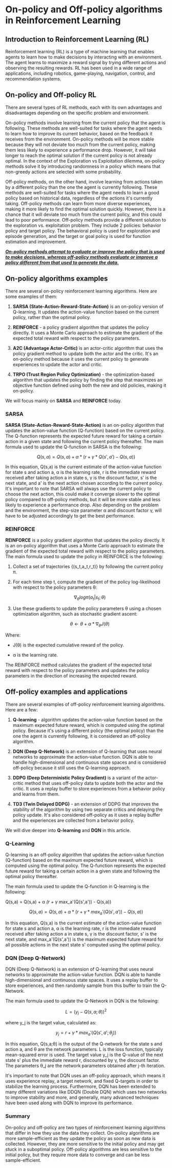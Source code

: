 # On-policy and Off-policy algorithms in Reinforcement Learning

## Introduction to Reinforcement Learning (RL)

Reinforcement learning (RL) is a type of machine learning that enables agents to learn how to make decisions by interacting with an environment. The agent learns to maximize a reward signal by trying different actions and observing the resulting rewards. RL has been used in a wide range of applications, including robotics, game-playing, navigation, control, and recommendation systems.

## On-policy and Off-policy RL

There are several types of RL methods, each with its own advantages and disadvantages depending on the specific problem and environment.

On-policy methods involve learning from the current policy that the agent is following. These methods are well-suited for tasks where the agent needs to learn how to improve its current behavior, based on the feedback it receives from the environment. On-policy methods will be more stable because they will not deviate too much from the current policy, making them less likely to experience a performance drop. However, it will take longer to reach the optimal solution if the current policy is not already optimal. In the context of the Exploration vs Exploitation dilemma, on-policy methods solve it by introducing randomness in a policy which means that non-greedy actions are selected with some probability.

Off-policy methods, on the other hand, involve learning from actions taken by a different policy than the one the agent is currently following. These methods are well-suited for tasks where the agent needs to learn a good policy based on historical data, regardless of the actions it's currently taking. Off-policy methods can learn from more diverse experiences, making it more likely to find the optimal solution quickly. However, there is a chance that it will deviate too much from the current policy, and this could lead to poor performance. Off-policy methods provide a different solution to the exploration vs. exploitation problem. They include 2 policies: behavior policy and target policy. The behavioral policy is used for exploration and episode generation, and the target or goal policy is used for function estimation and improvement.

[***On-policy methods attempt to evaluate or improve the policy that is used to make decisions, whereas off-policy methods evaluate or improve a policy different from that used to generate the data.***](https://web.stanford.edu/class/psych209/Readings/SuttonBartoIPRLBook2ndEd.pdf)

## On-policy algorithms examples

There are several on-policy reinforcement learning algorithms. Here are some examples of them:

1. **SARSA (State-Action-Reward-State-Action)** is an on-policy version of Q-learning. It updates the action-value function based on the current policy, rather than the optimal policy.
    
2. **REINFORCE** - a policy gradient algorithm that updates the policy directly. It uses a Monte Carlo approach to estimate the gradient of the expected total reward with respect to the policy parameters.
    
3. **A2C (Advantage Actor-Critic)** is an actor-critic algorithm that uses the policy gradient method to update both the actor and the critic. It's an on-policy method because it uses the current policy to generate experiences to update the actor and critic.
    
4. **TRPO (Trust Region Policy Optimization)** - the optimization-based algorithm that updates the policy by finding the step that maximizes an objective function defined using both the new and old policies, making it on-policy.
    

We will focus mainly on **SARSA** and **REINFORCE** today.

### SARSA

**SARSA (State-Action-Reward-State-Action)** is an on-policy algorithm that updates the action-value function (Q-function) based on the current policy. The Q-function represents the expected future reward for taking a certain action in a given state and following the current policy thereafter. The main formula used to update the Q-function in SARSA is the following:

$$Q(s,a) = Q(s,a) + α * (r + γ * Q(s',a') - Q(s,a))$$

In this equation, Q(s,a) is the current estimate of the action-value function for state s and action a, α is the learning rate, r is the immediate reward received after taking action a in state s, γ is the discount factor, s' is the next state, and a' is the next action chosen according to the current policy. It's important to note that SARSA will always use the current policy to choose the next action, this could make it converge slower to the optimal policy compared to off-policy methods, but it will be more stable and less likely to experience a performance drop. Also depending on the problem and the environment, the step-size parameter α and discount factor γ, will have to be adjusted accordingly to get the best performance.

### REINFORCE

**REINFORCE** is a policy gradient algorithm that updates the policy directly. It is an on-policy algorithm that uses a Monte Carlo approach to estimate the gradient of the expected total reward with respect to the policy parameters. The main formula used to update the policy in REINFORCE is the following:

1. Collect a set of trajectories {(s\_t,a\_t,r\_t)} by following the current policy π.
    
2. For each time step t, compute the gradient of the policy log-likelihood with respect to the policy parameters θ:
    
    $$∇_θ log π(a_t|s_t; θ)$$
    
3. Use these gradients to update the policy parameters θ using a chosen optimization algorithm, such as stochastic gradient ascent:
    
    $$θ \leftarrow θ + α * ∇_θ J(θ)$$
    

Where:

* J(θ) is the expected cumulative reward of the policy.
    
* α is the learning rate.
    

The REINFORCE method calculates the gradient of the expected total reward with respect to the policy parameters and updates the policy parameters in the direction of increasing the expected reward.

## Off-policy examples and applications

There are several examples of off-policy reinforcement learning algorithms. Here are a few:

1. **Q-learning** - algorithm updates the action-value function based on the maximum expected future reward, which is computed using the optimal policy. Because it's using a different policy (the optimal policy) than the one the agent is currently following, it is considered an off-policy algorithm.
    
2. **DQN (Deep Q-Network)** is an extension of Q-learning that uses neural networks to approximate the action-value function. DQN is able to handle high-dimensional and continuous state spaces and is considered off-policy because it still uses the Q-learning approach.
    
3. **DDPG (Deep Deterministic Policy Gradient)** is a variant of the actor-critic method that uses off-policy data to update both the actor and the critic. It uses a replay buffer to store experiences from a behavior policy and learns from them.
    
4. **TD3 (Twin Delayed DDPG)** - an extension of DDPG that improves the stability of the algorithm by using two separate critics and delaying the policy update. It's also considered off-policy as it uses a replay buffer and the experiences are collected from a behavior policy.
    

We will dive deeper into **Q-learning** and **DQN** in this article.

### Q-Learning

Q-learning is an off-policy algorithm that updates the action-value function (Q-function) based on the maximum expected future reward, which is computed using the optimal policy. The Q-function represents the expected future reward for taking a certain action in a given state and following the optimal policy thereafter.

The main formula used to update the Q-function in Q-learning is the following:

Q(s,a) = Q(s,a) + α *(r + γ* max\_a'(Q(s',a')) - Q(s,a))

$$Q(s,a) = Q(s,a) + α * (r + γ * max_a'(Q(s',a')) - Q(s,a))$$

In this equation, Q(s,a) is the current estimate of the action-value function for state s and action a, α is the learning rate, r is the immediate reward received after taking action a in state s, γ is the discount factor, s' is the next state, and max\_a'(Q(s',a')) is the maximum expected future reward for all possible actions in the next state s' computed using the optimal policy.

### DQN (Deep Q-Network)

DQN (Deep Q-Network) is an extension of Q-learning that uses neural networks to approximate the action-value function. DQN is able to handle high-dimensional and continuous state spaces. It uses a replay buffer to store experiences, and then randomly sample from this buffer to train the Q-Network.

The main formula used to update the Q-Network in DQN is the following:

$$L = (y_j - Q(s,a;θ))^2$$

where y\_j is the target value, calculated as:

$$y_j = r + γ * max_a'(Q(s',a';θ_j))$$

In this equation, Q(s,a;θ) is the output of the Q-network for the state s and action a, and θ are the network parameters. L is the loss function, typically mean-squared error is used. The target value y\_j is the Q-value of the next state s' plus the immediate reward r, discounted by γ, the discount factor. The parameters θ\_j are the network parameters obtained after j-th iteration.

It's important to note that DQN uses an off-policy approach, which means it uses experience replay, a target network, and fixed Q-targets in order to stabilize the learning process. Furthermore, DQN has been extended to many different variations like DDQN (Double DQN) which uses two networks to improve stability and more, and generally, many advanced techniques have been used along with DQN to improve its performance.

### Summary

On-policy and off-policy are two types of reinforcement learning algorithms that differ in how they use the data they collect. On-policy algorithms are more sample-efficient as they update the policy as soon as new data is collected. However, they are more sensitive to the initial policy and may get stuck in a suboptimal policy. Off-policy algorithms are less sensitive to the initial policy, but they require more data to converge and can be less sample-efficient.